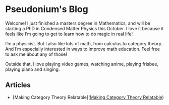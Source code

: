 # Pseudonium's Blog

Welcome! I just finished a masters degree in Mathematics, and will be starting a PhD in Condensed Matter Physics this October. I love it because it feels like I’m going to get to learn how to do magic in real life!

I’m a physicist. But I also like lots of math, from calculus to category theory. And I’m especially interested in ways to improve math education. Feel free to ask me about any of those!

Outside that, I love playing video games, watching anime, playing frisbee, playing piano and singing.

## Articles

- [Making Category Theory Relatable]([Making Category Theory Relatable](https://pseudonium.github.io/Making_Category_Theory_Relatable))

